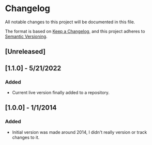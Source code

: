 # Changelog
All notable changes to this project will be documented in this file.

The format is based on [Keep a Changelog](https://keepachangelog.com/en/1.0.0/),
and this project adheres to [Semantic Versioning](https://semver.org/spec/v2.0.0.html).

## [Unreleased]

## [1.1.0] - 5/21/2022
### Added
- Current live version finally added to a repository.

## [1.0.0] - 1/1/2014
### Added
- Initial version was made around 2014, I didn't really version or track changes to it.